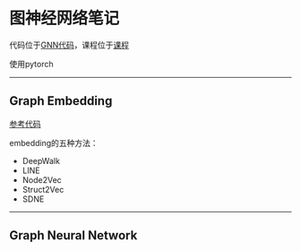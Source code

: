 # 图神经网络笔记

代码位于[GNN代码](https://gitee.com/masaikk/tgn)，课程位于[课程](https://www.bilibili.com/video/BV1RU4y1K7iU)

使用pytorch

---

## Graph Embedding

[参考代码](https://github.com/shenweichen/GraphEmbedding)

embedding的五种方法：

+ DeepWalk
+ LINE
+ Node2Vec
+ Struct2Vec
+ SDNE



---

## Graph Neural Network

